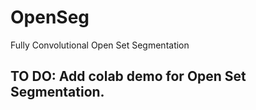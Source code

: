 # OpenSeg
Fully Convolutional Open Set Segmentation

## TO DO: Add colab demo for Open Set Segmentation.
